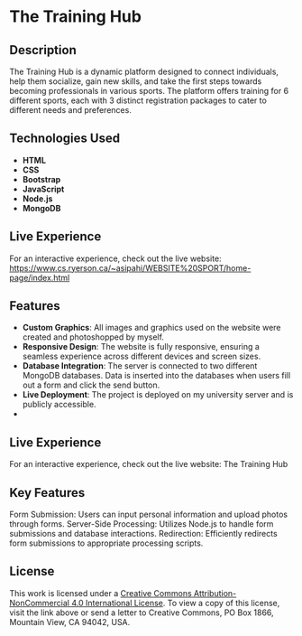 # The Training Hub


## Description
The Training Hub is a dynamic platform designed to connect individuals, help them socialize, gain new skills, and take the first steps towards becoming professionals in various sports. The platform offers training for 6 different sports, each with 3 distinct registration packages to cater to different needs and preferences.

## Technologies Used
- **HTML**
- **CSS**
- **Bootstrap**
- **JavaScript**
- **Node.js**
- **MongoDB**

## Live Experience
For an interactive experience, check out the live website: https://www.cs.ryerson.ca/~asipahi/WEBSITE%20SPORT/home-page/index.html
  
## Features
- **Custom Graphics**: All images and graphics used on the website were created and photoshopped by myself.
- **Responsive Design**: The website is fully responsive, ensuring a seamless experience across different devices and screen sizes.
- **Database Integration**: The server is connected to two different MongoDB databases. Data is inserted into the databases when users fill out a form and click the send button.
- **Live Deployment**: The project is deployed on my university server and is publicly accessible.
- 
## Live Experience
For an interactive experience, check out the live website: The Training Hub

## Key Features
Form Submission: Users can input personal information and upload photos through forms.
Server-Side Processing: Utilizes Node.js to handle form submissions and database interactions.
Redirection: Efficiently redirects form submissions to appropriate processing scripts.

## License
This work is licensed under a [Creative Commons Attribution-NonCommercial 4.0 International License](http://creativecommons.org/licenses/by-nc/4.0/). To view a copy of this license, visit the link above or send a letter to Creative Commons, PO Box 1866, Mountain View, CA 94042, USA.
